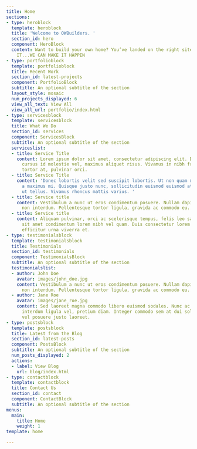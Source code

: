 ```yaml
---
title: Home
sections:
- type: heroblock
  template: heroblock
  title: 'Welcome to OWBuilders. '
  section_id: hero
  component: HeroBlock
  content: Want to build your own home? You’ve landed on the right site! IF YOU DREAM
    IT...WE CAN MAKE IT HAPPEN
- type: portfolioblock
  template: portfolioblock
  title: Recent Work
  section_id: latest-projects
  component: PortfolioBlock
  subtitle: An optional subtitle of the section
  layout_style: mosaic
  num_projects_displayed: 6
  view_all_text: View All
  view_all_url: portfolio/index.html
- type: servicesblock
  template: servicesblock
  title: What We Do
  section_id: services
  component: ServicesBlock
  subtitle: An optional subtitle of the section
  serviceslist:
  - title: Service Title
    content: Lorem ipsum dolor sit amet, consectetur adipiscing elit. Donec nisl ligula,
      cursus id molestie vel, maximus aliquet risus. Vivamus in nibh fringilla, fringilla
      tortor at, pulvinar orci.
  - title: Service Title
    content: 'Donec lobortis velit sed suscipit lobortis. Ut non quam metus. Nullam
      a maximus mi. Quisque justo nunc, sollicitudin euismod euismod at, tincidunt
      ut tellus. Vivamus rhoncus mattis varius. '
  - title: Service title
    content: Vestibulum a nunc ut eros condimentum posuere. Nullam dapibus quis nunc
      non interdum. Pellentesque tortor ligula, gravida ac commodo eu.
  - title: Service title
    content: Aliquam pulvinar, orci ac scelerisque tempus, felis leo sagittis justo,
      sit amet condimentum lorem nibh vel quam. Duis consectetur lorem ipsum, non
      efficitur urna viverra et.
- type: testimonialsblock
  template: testimonialsblock
  title: Testimonials
  section_id: testimonials
  component: TestimonialsBlock
  subtitle: An optional subtitle of the section
  testimonialslist:
  - author: John Doe
    avatar: images/john_doe.jpg
    content: Vestibulum a nunc ut eros condimentum posuere. Nullam dapibus quis nunc
      non interdum. Pellentesque tortor ligula, gravida ac commodo eu.
  - author: Jane Roe
    avatar: images/jane_roe.jpg
    content: Sed laoreet magna commodo libero euismod sodales. Nunc ac libero convallis,
      interdum ligula vel, pretium diam. Integer commodo sem at dui sollicitudin,
      vel posuere justo laoreet.
- type: postsblock
  template: postsblock
  title: Latest from the Blog
  section_id: latest-posts
  component: PostsBlock
  subtitle: An optional subtitle of the section
  num_posts_displayed: 2
  actions:
  - label: View Blog
    url: blog/index.html
- type: contactblock
  template: contactblock
  title: Contact Us
  section_id: contact
  component: ContactBlock
  subtitle: An optional subtitle of the section
menus:
  main:
    title: Home
    weight: 1
template: home

---
```

